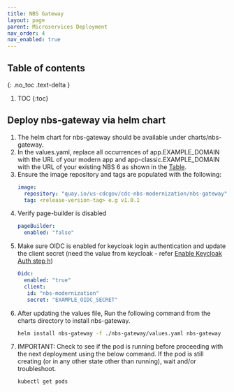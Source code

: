 ```yaml
---
title: NBS Gateway
layout: page
parent: Microservices Deployment
nav_order: 4
nav_enabled: true
---
```


## Table of contents
{: .no_toc .text-delta }

1. TOC
{:toc}

## Deploy nbs-gateway via helm chart

1. The helm chart for nbs-gateway should be available under charts/nbs-gateway.
2. In the values.yaml, replace all occurrences of app.EXAMPLE_DOMAIN with the URL of your modern app and app-classic.EXAMPLE_DOMAIN with the URL of your existing NBS 6 as shown in the [Table](/NEDSS-SystemAdminGuide/docs/4_initial_kubernetes_deployment/2_nginx_ingress_deployment.html#deploy-nginx-ingress-controller-on-the-kubernetes-cluster). 
3. Ensure the image repository and tags are populated with the following:
   ```yaml
   image:
     repository: "quay.io/us-cdcgov/cdc-nbs-modernization/nbs-gateway"
     tag: <release-version-tag> e.g v1.0.1
   ```
4. Verify page-builder is disabled
   ```yaml
   pageBuilder:
     enabled: "false"
   ```
5. Make sure OIDC is enabled for keycloak login authentication and update the client secret (need the value from keycloak - refer [Enable Keycloak Auth step h](/NEDSS-SystemAdminGuide/docs/5_keycloak/2_enable_keycloak_auth.html#enable-keycloak-auth))
   ```yaml
   Oidc:
     enabled: "true"
     client:
      id: "nbs-modernization"
      secret: "EXAMPLE_OIDC_SECRET"
   ```
6. After updating the values file, Run the following command from the charts directory to install nbs-gateway.
   ```bash
   helm install nbs-gateway -f ./nbs-gateway/values.yaml nbs-gateway
   ```
7. IMPORTANT: Check to see if the pod is running before proceeding with the next deployment using the below command. If the pod is still creating (or in any other state other than running), wait and/or troubleshoot.
   ```bash
   kubectl get pods
   ```
